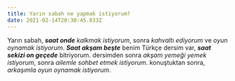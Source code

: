 ```yaml
---
title: Yarın sabah ne yapmak istiyorum?
date: 2021-02-14T20:30:45.833Z
---
```

Yarın sabah, ***saat onde** kalkmak istiyorum*, sonra *kahvaltı ediyorum* ve *oyun oynamak istiyorum*. ***Saat akşam beşte*** benim Türkçe dersim var, ***saat sekizi on geçede*** bitriyorum. dersimden sonra *akşam yemeği yemek istiyorum*, sonra *ailemle sohbet etmek istiyorum*. konuştuktan sonra, *arkaşımla oyun oynamak istiyorum*.